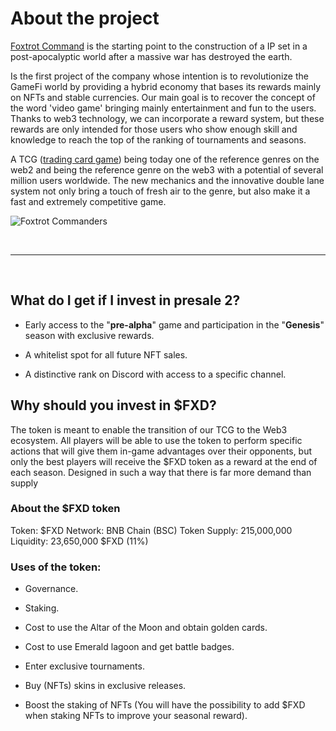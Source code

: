 
# About the project

[Foxtrot Command](https://foxtrotcommand.com) is the starting point to the construction of a IP set in a post-apocalyptic world after a massive war has destroyed the earth. 

Is the first project of the company whose intention is to revolutionize the GameFi world by providing a hybrid economy that bases its rewards mainly on NFTs and stable currencies. Our main goal is to recover the concept of the word 'video game' bringing mainly entertainment and fun to the users. Thanks to web3 technology, we can incorporate a reward system, but these rewards are only intended for those users who show enough skill and knowledge to reach the top of the ranking of tournaments and seasons.

A TCG ([trading card game](https://en.wikipedia.org/wiki/Collectible_card_game)) being today one of the reference genres on the web2 and being the reference genre on the web3 with a potential of several million users worldwide. The new mechanics and the innovative double lane system not only bring a touch of fresh air to the genre, but also make it a fast and extremely competitive game.

![Foxtrot Commanders](images/information/test.png)

<br />

----
<br />

## What do I get if I invest in presale 2?

- Early access to the "**pre-alpha**" game and participation in the "**Genesis**" season with exclusive rewards.

- A whitelist spot for all future NFT sales.

- A distinctive rank on Discord with access to a specific channel.

## Why should you invest in $FXD?

The token is meant to enable the transition of our TCG to the Web3 ecosystem. All players will be able to use the token to perform specific actions that will give them in-game advantages over their opponents, but only the best players will receive the $FXD token as a reward at the end of each season. Designed in such a way that there is far more demand than supply


### About the $FXD token

Token: $FXD
Network: BNB Chain (BSC)
Token Supply: 215,000,000
Liquidity: 23,650,000 $FXD (11%)

### Uses of the token: 

- Governance.

- Staking.

- Cost to use the Altar of the Moon and obtain golden cards.

- Cost to use Emerald lagoon and get battle badges.

- Enter exclusive tournaments.

- Buy (NFTs) skins in exclusive releases.

- Boost the staking of NFTs (You will have the possibility to add $FXD when staking NFTs to improve your seasonal reward).

